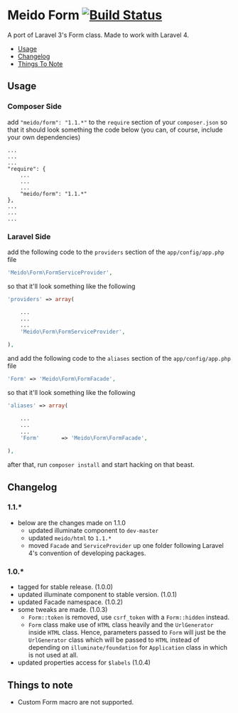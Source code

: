 # Meido Form [![Build Status](https://secure.travis-ci.org/meido/form.png?branch=master)](https://travis-ci.org/meido/form)

A port of Laravel 3's Form class. Made to work with Laravel 4.

- [Usage](https://github.com/meido/form#usage)
- [Changelog](https://github.com/meido/form#usage)
- [Things To Note](https://github.com/meido/form#usage)

## Usage

### Composer Side

add `"meido/form": "1.1.*"` to the `require` section of your `composer.json` so that it should look something the code below (you can, of course, include your own dependencies)

```composer
...
...
...
"require": {
	...
	...
	...
	"meido/form": "1.1.*"
},
...
...
...
```

### Laravel Side

add the following code to the `providers` section of the `app/config/app.php` file

```php
'Meido\Form\FormServiceProvider',
```

so that it'll look something like the following

```php
'providers' => array(

	...
	...
	...
	'Meido\Form\FormServiceProvider',

),
```

and add the following code to the `aliases` section of the `app/config/app.php` file

```php
'Form' => 'Meido\Form\FormFacade',
```

so that it'll look something like the following

```php
'aliases' => array(

	...
	...
	...
	'Form'       => 'Meido\Form\FormFacade',

),
```

after that, run `composer install` and start hacking on that beast.

## Changelog

### 1.1.*
- below are the changes made on 1.1.0
	- updated illuminate component to `dev-master`
	- updated `meido/html` to `1.1.*`
	- moved `Facade` and `ServiceProvider` up one folder following Laravel 4's convention of developing packages.

### 1.0.*
- tagged for stable release. (1.0.0)
- updated illuminate component to stable version. (1.0.1)
- updated Facade namespace. (1.0.2)
- some tweaks are made. (1.0.3)
	- `Form::token` is removed, use `csrf_token` with a `Form::hidden` instead.
	- `Form` class make use of `HTML` class heavily and the `UrlGenerator` inside `HTML` class. Hence, parameters passed to `Form` will just be the `UrlGenerator` class which will be passed to `HTML` instead of depending on `illuminate/foundation` for `Application` class in which is not used at all.
- updated properties access for `$labels` (1.0.4)

## Things to note

- Custom Form macro are not supported.